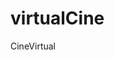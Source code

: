 # virtualCine
 CineVirtual

<!-- https://prod.liveshare.vsengsaas.visualstudio.com/join?C1AF04FDB7501BED38CCCAE4A803E8CF9DBB -->